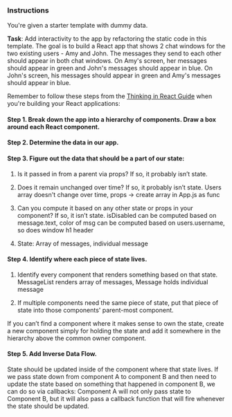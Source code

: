 ### Instructions

You're given a starter template with dummy data.

**Task**: Add interactivity to the app by refactoring the static code in this
template. The goal is to build a React app that shows 2 chat windows for the
two existing users - Amy and John. The messages they send to each other should
appear in both chat windows. On Amy's screen, her messages should appear in green and
John's messages should appear in blue. On John's screen, his messages should appear in
green and Amy's messages should appear in blue.

Remember to follow these steps from the [Thinking in React Guide](https://reactjs.org/docs/thinking-in-react.html) when you're building your
React applications:

#### Step 1. Break down the app into a hierarchy of components. Draw a box around each React component.

#### Step 2. Determine the data in our app.

#### Step 3. Figure out the data that should be a part of our state:

1.  Is it passed in from a parent via props? If so, it probably isn’t state.

2.  Does it remain unchanged over time? If so, it probably isn’t state.
    Users array doesn't change over time, props -> create array in App.js as func

3.  Can you compute it based on any other state or props in your component?
    If so, it isn’t state.
    isDisabled can be computed based on message.text, color of msg can be computed
    based on users.username, so does window h1 header
4.  State:
    Array of messages, individual message

#### Step 4. Identify where each piece of state lives.

1.  Identify every component that renders something based on that state.
    MessageList renders array of messages, Message holds individual message

2.  If multiple components need the same piece of state, put that piece of state into those components' parent-most component.

If you can’t find a component where it makes sense to own the state, create
a new component simply for holding the state and add it somewhere in the
hierarchy above the common owner component.

#### Step 5. Add Inverse Data Flow.

State should be updated inside of the component where that state lives.
If we pass state down from component A to component B and then need to update
the state based on something that happened in component B, we can do so via
callbacks: Component A will not only pass state to Component B, but it will
also pass a callback function that will fire whenever the state should be updated.
